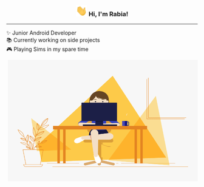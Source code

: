 <h3 align="center"><img src = "gifs/wave.gif" width = 30px> Hi, I'm Rabia!</h3>

---

✨ Junior Android Developer<br>
📚 Currently working on side projects<br>
🎮 Playing Sims in my spare time<br>

<img align="right" alt="GIF" src="gifs/code.gif" width="500" height="320" />
